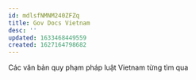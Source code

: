 ```yaml
---
id: mdlsfNMNM240ZFZq
title: Gov Docs Vietnam
desc: ''
updated: 1633468449559
created: 1627164798682
---
```


Các văn bản quy phạm pháp luật Vietnam từng tìm qua